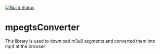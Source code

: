 [![Build Status](https://travis-ci.org/mmmmoj/mpegtsConverter.svg?branch=master)](https://travis-ci.org/mmmmoj/mpegtsConverter)
# mpegtsConverter
This library is used to download m3u8 segments and converted them into mp4 at the browser
